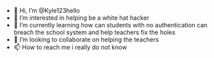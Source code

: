 - 👋 Hi, I’m @Kyle123hello
- 👀 I’m interested in helping be a white hat hacker
- 🌱 I’m currently learning how can students with no authentication can breach the school system and help teachers fix the holes
- 💞️ I’m looking to collaborate on helping the teachers
- 📫 How to reach me i really do not know

<!---
Kyle123hello/Kyle123hello is a ✨ special ✨ repository because its `README.md` (this file) appears on your GitHub profile.
You can click the Preview link to take a look at your changes.
--->
